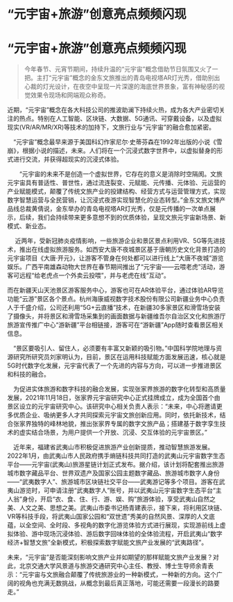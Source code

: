 # “元宇宙+旅游”创意亮点频频闪现


# “元宇宙+旅游”创意亮点频频闪现


>  今年春节、元宵节期间，持续升温的“元宇宙”概念借助节日氛围又火了一把。主打“元宇宙”概念的金东文旅推出的青岛电视塔AR灯光秀，借助别出心裁的灯光设计，在夜空中呈现一片深邃的海底世界景象，富有神秘感的视觉效果令现场和网端观众称奇。

近期，“元宇宙”概念在各大科技公司的推波助澜下持续火热，成为各大产业密切关注的热点。特别在人工智能、区块链、大数据、5G通讯、可穿戴设备，以及虚拟现实(VR/AR/MR/XR)等技术的加持下，文旅行业与“元宇宙”的融合愈加紧密。

　“元宇宙”概念最早来源于美国科幻作家尼尔·史蒂芬森在1992年出版的小说《雪崩》，根据小说的描述，未来。人们将在一个沉浸式数字世界中，以虚拟替身的形式进行交流，并获得超现实的沉浸式体验。

　　“元宇宙的未来不是创造一个虚拟世界，它存在的意义是消除时空隔阂。文旅元宇宙具有普适性、普世性，通过流连裂变、元赋能、元传播、元体验、元运营的产业赋能模式，颠覆了传统文旅产业的投建结构、经营方式与运营管理方式，实现数字智慧运营与全民营销，让沉浸式夜游实现智慧化的业态转型。”金东文旅文博产品线总裁黄倩说，金东举办的青岛电视塔AR灯光秀，仅是元传播的一次单点展示，后续，我们会持续带来更多意想不到的优质体验，呈现文旅元宇宙新场景、新模式、新业态。

　   近两年，受新冠肺炎疫情影响，一些旅游企业和景区景点利用VR、5G等先进技术，推出在线虚拟旅游服务。如西安大唐不夜城景区基于唐朝历史文化背景打造的元宇宙项目《大唐·开元》，让游客不管身在何处都可以进行线上“大唐不夜城”游览娱乐。广西平南雄森动物大世界在春节期间推出了“元宇宙——云喂老虎”活动，游客可远程“给老虎点一个外卖云投喂”，并与老虎在线“互动”。

​       而在新疆天山天池景区游客服务中心，游客也可在AR体验平台，通过体验AR导览功能“云游”景区各个景点。杭州海康威视数字技术股份有限公司新疆业务中心负责人于千盛介绍，公司还利用“5G+云直播”技术，在新疆30多家景区和滑雪场安装了摄像头，并将景区和滑雪场采集到的画面数据与新疆维吾尔自治区文化和旅游厅旅游宣传推广中心“游新疆”平台相链接，游客可在“游新疆”App随时查看景区相关信息。

　“景区要吸引人、留住人，必须要有丰富又新颖的吸引物。”中国科学院地理与资源研究所研究员刘家明认为，目前，景区在运用科技赋能方面发展迅速，核心就是5G时代数字化发展，元宇宙代表了一个先进的内容与方向，可以进一步推进景区和科技的融合。

　为促进实体旅游和数字科技的融合发展，实现张家界旅游的数字化转型和高质量发展，2021年11月18日，张家界元宇宙研究中心正式挂牌成立，成为全国首个由景区设立的元宇宙研究中心。该研究中心相关负责人表示：“未来，中心将邀请更多优质企业、吸纳更多人才共同探索元宇宙文旅创新应用。同时，依托新技术，结合张家界独特的峰林地貌，推出张家界专属的数字文旅产品；搭建基于数字孪生技术的虚实结合场景，为用户提供一个开放、沉浸、交互体验的元宇宙景区。”

　近年来，福建省武夷山市积极促进旅游产业创新提质，推动智慧旅游发展。2022年1月，由武夷山市人民政府携手熵链科技共同打造的武夷山元宇宙数字生态平台——元宇宙(武夷山)旅游星链计划正式发布。据介绍，该计划将配套推出旅游城市数字藏品平台、世界双遗产及国家公园主题数字藏品、旅游城市数字人身份——“武夷数字人”、旅游城市区块链社交平台——武夷游记等多个项目。游客在武夷山游览时，可申请注册“武夷数字人”账号，并以武夷山元宇宙数字生态平台“主人翁”身份，开启“衣、食、住、行、游、娱、购”旅游体验，享受武夷山自然之美、人文之美、思想之美。武夷山市委书记杨青建表示，接下来，将利用区块链、VR等科技手段，将武夷山国家公园和“双世遗”秀美的自然风景、深厚的人文底蕴，以全空间、全时段、多视角的数字化游览体验方式进行展现，实现游前线上虚拟体验、游中现场沉浸体验、游后数字回味体验的全体验流程，开启武夷山“数字经济+智慧文旅”全新模式，积极探索数字赋能文旅产业发展的“武夷路径”。

​    未来，“元宇宙”是否能深刻影响文旅产业并如期望的那样赋能文旅产业发展？对此，北京交通大学风景道与旅游交通研究中心主任、教授、博士生导师余青表示：“元宇宙与文旅融合颠覆了传统旅游业的一种新模式，一种新的方向。这个广阔的视角也充满无数挑战，从概念到最后真正落地，可能还需要一段漫长的路要走。”
